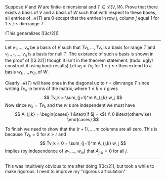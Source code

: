 Suppose $V$ and $W$ are finite-dimensional and $T \in \mathcal L(V,W)$. Prove that there exists a basis of $V$ and a basis of $W$ such that with respect to these bases, all entries of $\mathcal M(T)$ are $0$ except that the entries in row $j$, column $j$ equal $1$ for $1 \le j \le \dim \text{range }T$.

(This generalizes [[3c/2]])

---

Let $v_1,\dots,v_n$ be a basis of $V$ such that $Tv_1,\dots,Tv_r$ is a basis for $\text{range }T$ and $v_{r+1},\dots,v_n$ is a basis for $\text{null }T$. The existance of such a basis is shown in the proof of [[3.22]] though it isn't in the theorem statement. (todo: ugly! construct it using book results)
Let $w_j = Tv_j$ for $1 \le j \le r$ then extend to a basis $w_1,\dots,w_m$ of $W$.

Clearly $\mathcal M(T)$ will have ones in the diagonal up to $r = \dim \text{range }T$ since writing $Tv_k$ in terms of the matrix, where $1 \le k \le r$ gives
$$
Tv_k = \sum_{j=1}^m A_{j,k} w_j
$$
Now since $w_k = Tv_k$ and the $w$'s are independent we must have
$$
A_{j,k} = \begin{cases}
1 &\text{if $j = k$} \\
0 &\text{otherwise}
\end{cases}
$$

To finish we need to show that the $(r+1),\dots,m$ columns are all zero. This is because $Tv_k = 0$ for $k > r$ and
$$
Tv_k = 0 = \sum_{j=1}^m A_{j,k} w_j
$$
Implies (by independence of $w_1,\dots,w_m$) that $A_{j,k} = 0$ for all $j$.

---

This was intuitively obvious to me after doing [[3c/2]], but took a while to make rigorous. I need to improve my "rigorous articulation"
